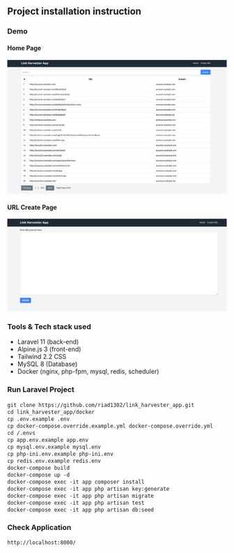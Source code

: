 ## Project installation instruction

### Demo

#### Home Page
![list of users](./assets/index.png)

#### URL Create Page
![list of users](./assets/add.png)

### Tools & Tech stack used
- Laravel 11 (back-end)
- Alpine.js 3 (front-end)
- Tailwind 2.2 CSS
- MySQL 8 (Database)
- Docker (nginx, php-fpm, mysql, redis, scheduler)

### Run Laravel Project
    git clone https://github.com/riad1302/link_harvester_app.git
    cd link_harvester_app/docker
    cp .env.example .env
    cp docker-compose.override.example.yml docker-compose.override.yml
    cd /.envs
    cp app.env.example app.env
    cp mysql.env.example mysql.env
    cp php-ini.env.example php-ini.env
    cp redis.env.example redis.env
    docker-compose build
    docker-compose up -d
    docker-compose exec -it app composer install
    docker-compose exec -it app php artisan key:generate
    docker-compose exec -it app php artisan migrate
    docker-compose exec -it app php artisan test
    docker-compose exec -it app php artisan db:seed

### Check Application
    http://localhost:8000/

